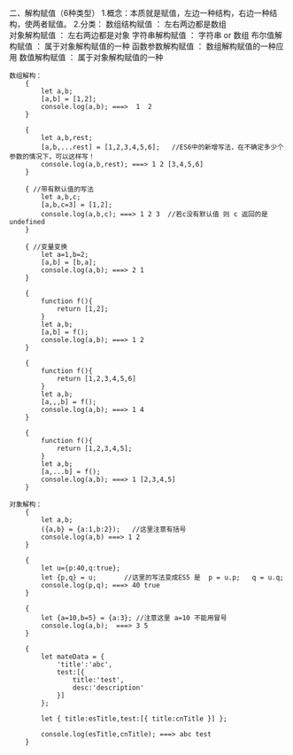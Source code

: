 二、解构赋值（6种类型）
	1.概念：本质就是赋值，左边一种结构，右边一种结构，使两者赋值。
	2.分类： 
			数组结构赋值		：	左右两边都是数组   
			对象解构赋值   		： 	左右两边都是对象
			字符串解构赋值		：	字符串 or 数组
			布尔值解构赋值   	：  属于对象解构赋值的一种
			函数参数解构赋值	：	数组解构赋值的一种应用
			数值解构赋值		：	属于对象解构赋值的一种
	
	数组解构：
		{								
			let a,b;
			[a,b] = [1,2];
			console.log(a,b); ===>  1  2
		}		

		{
			let a,b,rest;
			[a,b,...rest] = [1,2,3,4,5,6];   //ES6中的新增写法，在不确定多少个参数的情况下，可以这样写！
			console.log(a,b,rest); ===> 1 2 [3,4,5,6]
		}
		
		{ //带有默认值的写法
			let a,b,c;
			[a,b,c=3] = [1,2];
			console.log(a,b,c); ===> 1 2 3  //若c没有默认值 则 c 返回的是 undefined
		}

		{ //变量变换
			let a=1,b=2;
			[a,b] = [b,a];
			console.log(a,b); ===> 2 1
		}

		{
			function f(){
				return [1,2];
			}
			let a,b;
			[a,b] = f();
			console.log(a,b); ===> 1 2
		}

		{
			function f(){
				return [1,2,3,4,5,6]
			}
			let a,b;
			[a,,,b] = f();
			console.log(a,b); ===> 1 4
		}

		{
			function f(){
				return [1,2,3,4,5];
			}
			let a,b;
			[a,...b] = f();
			console.log(a,b); ===> 1 [2,3,4,5]
		}

	对象解构：
		{
			let a,b;
			({a,b} = {a:1,b:2});   //这里注意有括号
			console.log(a,b) ===> 1 2 
		}

		{
			let u={p:40,q:true};
			let {p,q} = u;       //这里的写法变成ES5 是  p = u.p;   q = u.q;  
			console.log(p,q); ===> 40 true 
		}

		{
			let {a=10,b=5} = {a:3}; //注意这里 a=10 不能用冒号
			console.log(a,b);  ===> 3 5 
		}

		{
			let mateData = {
				'title':'abc',
				test:[{
					title:'test',
					desc:'description'
				}]
			};

			let { title:esTitle,test:[{ title:cnTitle }] };

			console.log(esTitle,cnTitle); ===> abc test 
		}